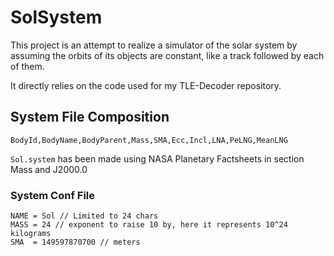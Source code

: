 # SolSystem

This project is an attempt to realize a simulator of the solar system by assuming the orbits of its objects are constant, like a track followed by each of them.

It directly relies on the code used for my TLE-Decoder repository.

## System File Composition

```csv
BodyId,BodyName,BodyParent,Mass,SMA,Ecc,Incl,LNA,PeLNG,MeanLNG
```

`Sol.system` has been made using NASA Planetary Factsheets in section Mass and J2000.0

### System Conf File

```text
NAME = Sol // Limited to 24 chars
MASS = 24 // exponent to raise 10 by, here it represents 10^24 kilograms
SMA  = 149597870700 // meters
```
